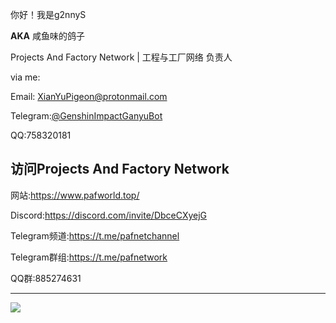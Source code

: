 你好！我是g2nnyS

**AKA** 咸鱼味的鸽子

Projects And Factory Network | 工程与工厂网络 负责人

via me:

Email: XianYuPigeon@protonmail.com

Telegram:[@GenshinImpactGanyuBot](https://t.me/GenshinImpactGanyuBot)

QQ:758320181

## 访问Projects And Factory Network

网站:https://www.pafworld.top/

Discord:https://discord.com/invite/DbceCXyejG

Telegram频道:https://t.me/pafnetchannel

Telegram群组:https://t.me/pafnetwork

QQ群:885274631

---

![](https://github-readme-stats.vercel.app/api?username=g2nnyS&include_all_commits=true&bg_color=30,AFA2FF,F4AFB4&title_color=fff&text_color=fff)


